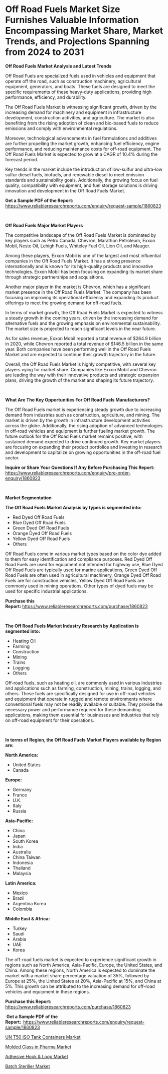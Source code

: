 <p><h1>Off Road Fuels Market Size Furnishes Valuable Information Encompassing Market Share, Market Trends, and Projections Spanning from 2024 to 2031</h1></p><p><strong>Off Road Fuels Market Analysis and Latest Trends</strong></p>
<p><p>Off Road Fuels are specialized fuels used in vehicles and equipment that operate off the road, such as construction machinery, agricultural equipment, generators, and boats. These fuels are designed to meet the specific requirements of these heavy-duty applications, providing high performance, efficiency, and durability.</p><p>The Off Road Fuels Market is witnessing significant growth, driven by the increasing demand for machinery and equipment in infrastructure development, construction activities, and agriculture. The market is also benefiting from the rising adoption of clean and bio-based fuels to reduce emissions and comply with environmental regulations.</p><p>Moreover, technological advancements in fuel formulations and additives are further propelling the market growth, enhancing fuel efficiency, engine performance, and reducing maintenance costs for off-road equipment. The Off Road Fuels Market is expected to grow at a CAGR of 10.4% during the forecast period.</p><p>Key trends in the market include the introduction of low-sulfur and ultra-low sulfur diesel fuels, biofuels, and renewable diesel to meet emission standards and sustainability goals. Additionally, the growing focus on fuel quality, compatibility with equipment, and fuel storage solutions is driving innovation and development in the Off Road Fuels Market.</p></p>
<p><strong>Get a Sample PDF of the Report:&nbsp;</strong> <a href="https://www.reliableresearchreports.com/enquiry/request-sample/1860823">https://www.reliableresearchreports.com/enquiry/request-sample/1860823</a></p>
<p>&nbsp;</p>
<p><strong>Off Road Fuels Major Market Players</strong></p>
<p><p>The competitive landscape of the Off Road Fuels Market is dominated by key players such as Petro Canada, Chevron, Marathon Petroleum, Exxon Mobil, Neste Oil, Lehigh Fuels, Whiteley Fuel Oil, Lion Oil, and Mauger.</p><p>Among these players, Exxon Mobil is one of the largest and most influential companies in the Off Road Fuels Market. It has a strong presence internationally and is known for its high-quality products and innovative technologies. Exxon Mobil has been focusing on expanding its market share through strategic partnerships and acquisitions.</p><p>Another major player in the market is Chevron, which has a significant market presence in the Off Road Fuels Market. The company has been focusing on improving its operational efficiency and expanding its product offerings to meet the growing demand for off-road fuels.</p><p>In terms of market growth, the Off Road Fuels Market is expected to witness a steady growth in the coming years, driven by the increasing demand for alternative fuels and the growing emphasis on environmental sustainability. The market size is projected to reach significant levels in the near future.</p><p>As for sales revenue, Exxon Mobil reported a total revenue of $264.9 billion in 2020, while Chevron reported a total revenue of $146.5 billion in the same year. Both companies have been performing well in the Off Road Fuels Market and are expected to continue their growth trajectory in the future.</p><p>Overall, the Off Road Fuels Market is highly competitive, with several key players vying for market share. Companies like Exxon Mobil and Chevron are leading the way with their innovative products and strategic expansion plans, driving the growth of the market and shaping its future trajectory.</p></p>
<p>&nbsp;</p>
<p><strong>What Are The Key Opportunities For Off Road Fuels Manufacturers?</strong></p>
<p><p>The Off Road Fuels market is experiencing steady growth due to increasing demand from industries such as construction, agriculture, and mining. The market is driven by the growth in infrastructure development activities across the globe. Additionally, the rising adoption of advanced technologies in off-road vehicles and equipment is further fueling market growth. The future outlook for the Off Road Fuels market remains positive, with sustained demand expected to drive continued growth. Key market players are focusing on expanding their product portfolios and investing in research and development to capitalize on growing opportunities in the off-road fuel sector.</p></p>
<p><strong>Inquire or Share Your Questions If Any Before Purchasing This Report:</strong> <a href="https://www.reliableresearchreports.com/enquiry/pre-order-enquiry/1860823">https://www.reliableresearchreports.com/enquiry/pre-order-enquiry/1860823</a></p>
<p>&nbsp;</p>
<p><strong>Market Segmentation</strong></p>
<p><strong>The Off Road Fuels Market Analysis by types is segmented into:</strong></p>
<p><ul><li>Red Dyed Off Road Fuels</li><li>Blue Dyed Off Road Fuels</li><li>Green Dyed Off Road Fuels</li><li>Orange Dyed Off Road Fuels</li><li>Yellow Dyed Off Road Fuels</li><li>Others</li></ul></p>
<p><p>Off Road Fuels come in various market types based on the color dye added to them for easy identification and compliance purposes. Red Dyed Off Road Fuels are used for equipment not intended for highway use, Blue Dyed Off Road Fuels are typically used for marine applications, Green Dyed Off Road Fuels are often used in agricultural machinery, Orange Dyed Off Road Fuels are for construction vehicles, Yellow Dyed Off Road Fuels are commonly used in mining operations. Other types of dyed fuels may be used for specific industrial applications.</p></p>
<p><strong>Purchase this Report:&nbsp;</strong><a href="https://www.reliableresearchreports.com/purchase/1860823">https://www.reliableresearchreports.com/purchase/1860823</a></p>
<p>&nbsp;</p>
<p><strong>The Off Road Fuels Market Industry Research by Application is segmented into:</strong></p>
<p><ul><li>Heating Oil</li><li>Farming</li><li>Construction</li><li>Mining</li><li>Trains</li><li>Logging</li><li>Others</li></ul></p>
<p><p>Off-road fuels, such as heating oil, are commonly used in various industries and applications such as farming, construction, mining, trains, logging, and others. These fuels are specifically designed for use in off-road vehicles and equipment that operate in rugged and remote environments where conventional fuels may not be readily available or suitable. They provide the necessary power and performance required for these demanding applications, making them essential for businesses and industries that rely on off-road equipment for their operations.</p></p>
<p>&nbsp;</p>
<p><strong>In terms of Region, the Off Road Fuels Market Players available by Region are:</strong></p>
<p>
    <p> <strong> North America: </strong>
        <ul>
            <li>United States</li>
            <li>Canada</li>
        </ul>
        </p> 
    <p> <strong> Europe: </strong>
        <ul>
            <li>Germany</li>
            <li>France</li>
            <li>U.K.</li>
            <li>Italy</li>
            <li>Russia</li>
        </ul>
        </p> 
    <p> <strong> Asia-Pacific: </strong>
        <ul>
            <li>China</li>
            <li>Japan</li>
            <li>South Korea</li>
            <li>India</li>
            <li>Australia</li>
            <li>China Taiwan</li>
            <li>Indonesia</li>
            <li>Thailand</li>
            <li>Malaysia</li>
        </ul>
        </p> 
    <p> <strong> Latin America: </strong>
        <ul>
            <li>Mexico</li>
            <li>Brazil</li>
            <li>Argentina Korea</li>
            <li>Colombia</li>
        </ul>
        </p> 
    <p> <strong> Middle East & Africa: </strong>
        <ul>
            <li>Turkey</li>
            <li>Saudi</li>
            <li>Arabia</li>
            <li>UAE</li>
            <li>Korea</li>
        </ul>
    </p>
    </p>
<p><p>The off-road fuels market is expected to experience significant growth in regions such as North America, Asia-Pacific, Europe, the United States, and China. Among these regions, North America is expected to dominate the market with a market share percentage valuation of 35%, followed by Europe at 25%, the United States at 20%, Asia-Pacific at 15%, and China at 5%. This growth can be attributed to the increasing demand for off-road vehicles and equipment in these regions.</p></p>
<p><strong>Purchase this Report: </strong><a href="https://www.reliableresearchreports.com/purchase/1860823">https://www.reliableresearchreports.com/purchase/1860823</a></p>
<p>&nbsp;<strong>Get a Sample PDF of the Report:&nbsp;&nbsp;</strong><a href="https://www.reliableresearchreports.com/enquiry/request-sample/1860823">https://www.reliableresearchreports.com/enquiry/request-sample/1860823</a></p>
<p><strong></strong></p>
<p><p><a href="https://unruly-ladybug-44b.notion.site/UN-T50-ISO-Tank-Containers-Market-Size-Growing-and-Forecasted-for-period-from-2024-2031-and-provid-501769d62c5a4fa89858e3afabbec581">UN T50 ISO Tank Containers Market</a></p><p><a href="https://view.publitas.com/reportprime-1/global-molded-glass-in-pharma-market-size-and-market-trends-insights-and-projections-from-2023-to-2030/">Molded Glass in Pharma Market</a></p><p><a href="https://view.publitas.com/reportprime-1/adhesive-hook-loop-market-size-market-share-and-global-market-analysis-report-2023-2030/">Adhesive Hook & Loop Market</a></p><p><a href="https://view.publitas.com/reportprime-1/global-batch-sterilier-market-by-types-applications-and-major-players-with-regional-growth-rate-analysis-and-development-situation-from-2023-to-2030/">Batch Sterilier Market</a></p></p>